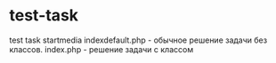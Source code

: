 # test-task

test task startmedia
indexdefault.php - обычное решение задачи без классов.
index.php - решение задачи с классом
